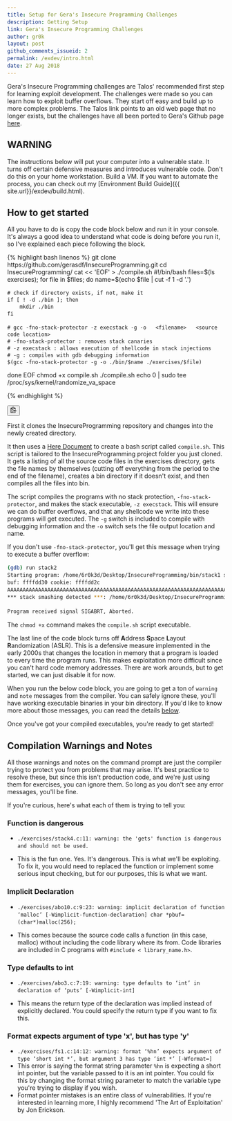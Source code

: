 ```yaml
---
title: Setup for Gera's Insecure Programming Challenges
description: Getting Setup
link: Gera's Insecure Programming Challenges
author: gr0k
layout: post
github_comments_issueid: 2
permalink: /exdev/intro.html
date: 27 Aug 2018
---
```

Gera's Insecure Programming challenges are Talos' recommended first step for learning exploit development. The challenges were made so you can learn how to exploit buffer overflows. They start off easy and build up to more complex problems. The Talos link points to an old web page that no longer exists, but the challenges have all been ported to Gera's Github page [here](https://github.com/gerasdf/InsecureProgramming).

## WARNING

The instructions below will put your computer into a vulnerable state. It turns off certain defensive measures and introduces vulnerable code. Don't do this on your home workstation. Build a VM. If you want to automate the process, you can check out my [Environment Build Guide]({{ site.url}}/exdev/build.html).

## How to get started

All you have to do is copy the code block below and run it in your console. It's always a good idea to understand what  code is doing before you run it, so I've explained each piece following the block.

<div class="code-container">
{% highlight bash linenos %}
git clone https://github.com/gerasdf/InsecureProgramming.git
cd InsecureProgramming/
cat << 'EOF' > ./compile.sh
#!/bin/bash
files=$(ls exercises);
for file in $files; do
    name=$(echo $file | cut -f 1 -d '.')

    # check if directory exists, if not, make it
    if [ ! -d ./bin ]; then
        mkdir ./bin
    fi

    # gcc -fno-stack-protector -z execstack -g -o   <filename>   <source code location>
    # -fno-stack-protector : removes stack canaries
    # -z execstack : allows execution of shellcode in stack injections
    # -g : compiles with gdb debugging information
    $(gcc -fno-stack-protector -g -o ./bin/$name ./exercises/$file)
done
EOF
chmod +x compile.sh
./compile.sh
echo 0 | sudo tee /proc/sys/kernel/randomize_va_space

{% endhighlight %}

<button class="cbtn" data-clipboard-target=".code">
    <img src="/assets/images/clippy.svg" alt="Copy to clipboard" width="13">
</button>

</div>

First it clones the InsecureProgramming repository and changes into the newly created directory.

It then uses a [Here Document](http://tldp.org/LDP/abs/html/here-docs.html) to create a bash script called `compile.sh`. This script is tailored to the InsecureProgramming project folder you just cloned. It gets a listing of all the source code files in the exercises directory, gets the file names by themselves (cutting off everything from the period to the end of the filename), creates a bin directory if it doesn't exist, and then compiles all the files into bin.

The script compiles the programs with no stack protection, `-fno-stack-protector`, and makes the stack executable, `-z execstack`. This will ensure we can do buffer overflows, and that any shellcode we write into these programs will get executed. The `-g` switch  is included to compile with debugging information and the `-o` switch sets the file output location and name.

If you don't use `-fno-stack-protector`, you'll get this message when trying to execute a buffer overflow:

```bash
(gdb) run stack2
Starting program: /home/6r0k3d/Desktop/InsecureProgramming/bin/stack1 stack2
buf: ffffdd30 cookie: ffffdd2c
AAAAAAAAAAAAAAAAAAAAAAAAAAAAAAAAAAAAAAAAAAAAAAAAAAAAAAAAAAAAAAAAAAAAAAAAAAAAAAAAAAAAAAAAAAAAAAAAAAAAAAAAA
*** stack smashing detected ***: /home/6r0k3d/Desktop/InsecureProgramming/bin/stack1 terminated

Program received signal SIGABRT, Aborted.
```

The `chmod +x` command makes the `compile.sh` script executable.

The last line of the code block turns off **A**ddress **S**pace **L**ayout **R**andomization (ASLR). This is a defensive measure implemented in the early 2000s that changes the location in memory that a program is loaded to every time the program runs. This makes exploitation more difficult since you can't hard code memory addresses. There are work arounds, but to get started, we can just disable it for now.

When you run the below code block, you are going to get a ton of `warning` and `note` messages from the compiler. You can safely ignore these, you'll have working executable binaries in your bin directory. If you'd like to know more about those messages, you can read the details [below](#compilation-warnings-and-notes).

Once you've got your compiled executables, you're ready to get started!

## Compilation Warnings and Notes

All those warnings and notes on the command prompt are just the compiler trying to protect you from problems that may arise. It's best practice to resolve these, but since this isn't production code, and we're just using them for exercises, you can ignore them. So long as you don't see any error messages, you'll be fine.

If you're curious, here's what each of them is trying to tell you:

### Function is dangerous

- `./exercises/stack4.c:11: warning: the 'gets' function is dangerous and should not be used.`

- This is the fun one. Yes. It's dangerous. This is what we'll be exploiting. To fix it, you would need to replaced the function or implement some serious input checking, but for our purposes, this is what we want.



### Implicit Declaration

- `./exercises/abo10.c:9:23: warning: implicit declaration of function ‘malloc’ [-Wimplicit-function-declaration] char *pbuf=(char*)malloc(256);`

- This comes because the source code calls a function (in this case, malloc) without including the code library where its from. Code libraries are included in C programs with `#include < library_name.h>`.



### Type defaults to int

- `./exercises/abo3.c:7:19: warning: type defaults to ‘int’ in declaration of ‘puts’ [-Wimplicit-int]`

- This means the return type of the declaration was implied instead of explicitly declared.  You could specify the return type if you want to fix this.



### Format <format string parameter> expects argument of type 'x', but has type 'y'

- `./exercises/fs1.c:14:12: warning: format ‘%hn’ expects argument of type ‘short int *’, but argument 3 has type ‘int *’ [-Wformat=]`
- This error is saying the format string parameter `%hn`  is expecting a short int pointer, but the variable passed to it is an int pointer. You could fix this by changing the format string parameter to match the variable type you're trying to display if you wish.
- Format pointer mistakes is an entire class of vulnerabilities. If you're interested in learning more, I highly recommend 'The Art of Exploitation' by Jon Erickson.
